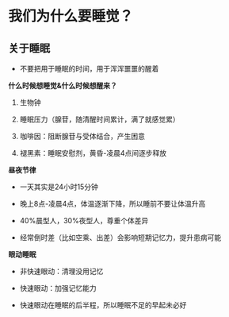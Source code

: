 # 我们为什么要睡觉？

## 关于睡眠

- 不要把用于睡眠的时间，用于浑浑噩噩的醒着



**什么时候想睡觉&什么时候想醒来？**

1. 生物钟

2. 睡眠压力（腺苷，随清醒时间累计，满了就感觉累）

3. 咖啡因：阻断腺苷与受体结合，产生困意

4. 褪黑素：睡眠安慰剂，黄昏-凌晨4点间逐步释放



**昼夜节律**

- 一天其实是24小时15分钟

- 晚上8点-凌晨4点，体温逐渐下降，所以睡前不要让体温升高

- 40%晨型人，30%夜型人，尊重个体差异

- 经常倒时差（比如空乘、出差）会影响短期记忆力，提升患病可能

**眼动睡眠**

- 非快速眼动：清理没用记忆

- 快速眼动：加强记忆能力

- 快速眼动在睡眠的后半程，所以睡眠不足的早起未必好
